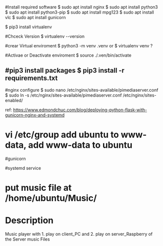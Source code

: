 #Install required software
$ sudo apt install nginx
$ sudo apt install python3
$ sudo apt install python3-pip
$ sudo apt install mpg123
$ sudo apt install vlc
$ sudo apt install gunicorn

$ pip3 install virtualenv

#Chceck Version
$ virtualenv --version

#crear Virtual enviroment
$ python3 -m venv .venv                     or      $ virtualenv venv ? 

#Activae or Deactivate enviroment
$ source ./.ven/bin/activate 

#pip3 install packages
$ pip3 install -r requirements.txt
----------------------------------------
#nginx configure
$ sudo nano /etc/nginx/sites-available/pimediaserver.conf
$ sudo ln -s /etc/nginx/sites-available/pimediaserver.conf /etc/nginx/sites-enabled/

ref: https://www.edmondchuc.com/blog/deploying-python-flask-with-gunicorn-nginx-and-systemd

# vi /etc/group  add ubuntu to www-data, add www-data to ubuntu 
#gunicorn

#systemd service

# put music file at /home/ubuntu/Music/


# Description 
Music player with 1. play on client_PC and 2. play on server_Raspberry  of the Server music Files
